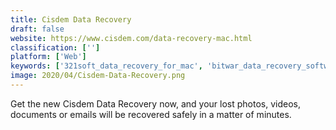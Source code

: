 ```yaml
---
title: Cisdem Data Recovery
draft: false 
website: https://www.cisdem.com/data-recovery-mac.html
classification: ['']
platform: ['Web']
keywords: ['321soft_data_recovery_for_mac', 'bitwar_data_recovery_software', 'data_rescue', 'disk_drill', 'diskgenius', 'easeus_partition_recovery', 'fireebok_data_recovery', 'glary_utilities', 'hetman_partition_recovery', 'kernel_recovery_for_mac', 'lazesoft_mac_data_recovery', 'photorec', 'r-linux', 'rstudio', 'recovery_explorer_professional', 'recuva', 'stellar_phoenix_mac_data_recovery', 'testdisk']
image: 2020/04/Cisdem-Data-Recovery.png
---
```

Get the new Cisdem Data Recovery now, and your lost photos, videos, documents or emails will be recovered safely in a matter of minutes.